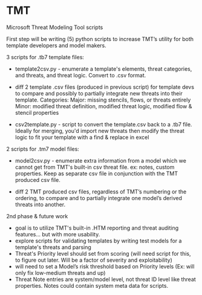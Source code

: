 # TMT
Microsoft Threat Modeling Tool scripts

First step will be writing (5) python scripts to increase TMT’s utility for both template developers and model makers.

3 scripts for .tb7 template files:
-	template2csv.py - enumerate a template's elements, threat categories, and threats, and threat logic. Convert to .csv format.

-	diff 2 template .csv files (produced in previous script) for template devs to compare and possibly to partially integrate new threats into their template. Categories: Major: missing stencils, flows, or threats entirely Minor: modified threat definition, modified threat logic, modified flow & stencil properties

- csv2template.py - script to convert the template.csv back to a .tb7 file. Ideally for merging, you'd import new threats then modify the threat logic to fit your template with a find & replace in excel


2 scripts for .tm7 model files:
-	model2csv.py - enumerate extra information from a model which we cannot get from TMT's built-in csv threat file. ex: notes, custom properties. Keep as separate csv file in conjunction with the TMT produced csv file.

-	diff 2 TMT produced csv files, regardless of TMT’s numbering or the ordering, to compare and to partially integrate one model’s derived threats into another.


2nd phase & future work
-	goal is to utilize TMT's built-in .HTM reporting and threat auditing features... but with more usability.
- explore scripts for validating templates by writing test models for a template's threats and parsing
-	Threat's Priority level should set from scoring (will need script for this, to figure out later. Will be a factor of severity and exploitability)
-	will need to set a Model’s risk threshold based on Priority levels (Ex: will only fix low-medium threats and up)
-	Threat Note entries are system/model level, not threat ID level like threat properties. Notes could contain system meta data for scripts.
